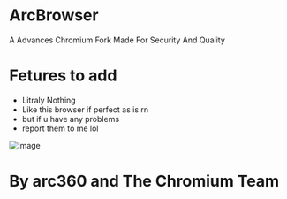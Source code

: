 # ArcBrowser
A Advances Chromium Fork Made For Security And Quality

# Fetures to add

* Litraly Nothing
* Like this browser if perfect as is rn
* but if u have any problems
* report them to me lol

![image](https://github.com/arc360alt/ArcWeb/assets/155182753/a66dac6c-fc3e-4cb9-b231-ddf196dc68b2)

# By arc360 and The Chromium Team

